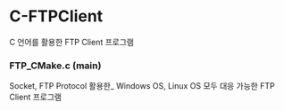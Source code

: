 # C-FTPClient
C 언어를 활용한 FTP Client 프로그램

### FTP_CMake.c (main)
Socket, FTP Protocol 활용한_
Windows OS, Linux OS 모두 대응 가능한 FTP Client 프로그램